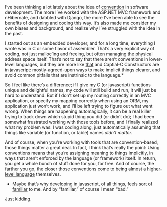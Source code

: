 I’ve been thinking a lot lately about the idea of <a href='http://en.wikipedia.org/wiki/Convention_over_configuration'>convention</a> in software development.  The more I’ve worked with the ASP.NET MVC framework and nHibernate, and dabbled with Django, the more I’ve been able to see the benefits of designing and coding this way.  It’s also made me consider my own biases and background, and realize why I’ve struggled with the idea in the past.

I started out as an embedded developer, and for a long time, everything I wrote was in C or some flavor of assembler.  That’s a very explicit way of coding, not just malloc’ing and freeing, but often managing the physical address space itself.  That’s not to say that there aren’t conventions in lower-level languages, but they are more like <a href='http://www.crockford.com/javascript/private.html'>that</a> and Captial-C Constructors are in javascript:  mostly-agreed-upon ways to make implicit things clearer, and avoid common pitfalls that are instrinsic to the language.*

So I feel like there’s a difference; if I give my C (or javascript) functions unique and delightful names, my code will still build and run, it will just be hard to understand.  But if I don’t set up my routing correctly in an MVC application, or specify my mapping correctly when using an ORM, my application just won’t work, and I’ll be left trying to figure out what went wrong.   When things are happening automagically, it can be a real killer trying to track down which stupid thing you did (or didn’t do); I had been somewhat frustrated working with those tools before, and I finally realized what my problem was:  I was coding along, just automatically assuming that things like variable (or function, or table) names <i>didn’t matter.</i>

And of course, when you’re working with tools that are convention-based, those things matter a great deal.  In fact, I think that’s really the point:  Using conventions means that you’re assigning meaning to things implicitly, in ways that aren’t enforced by the language (or framework) itself.   In return, you get a whole bunch of stuff done for you, for free.  And of course, the farther you go, the closer those conventions come to being almost a <a href='https://github.com/jagregory/fluent-nhibernate/wiki/Conventions'>higher-level language</a> themselves.

*  Maybe that’s why developing in javascript, of all things, feels <a href='http://www.hanselman.com/blog/JavaScriptIsAssemblyLanguageForTheWebSematicMarkupIsDeadCleanVsMachinecodedHTML.aspx'>sort of familiar</a> to me.  And by “familiar,” of course I mean “bad.”

Just <a href='http://www.amazon.com/JavaScript-Good-Parts-Douglas-Crockford/dp/0596517742'>kidding</a>.



